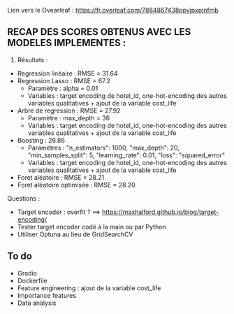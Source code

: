 Lien vers le Ovearleaf : https://fr.overleaf.com/7884867438ppyjpxpjnfmb 

RECAP DES SCORES OBTENUS AVEC LES MODELES IMPLEMENTES : 
-------------------------------------------------------

1. Résultats : 
- Regression linéaire : RMSE = 31.64 
- Regression Lasso : RMSE = 67.2
    - Paramètre : alpha = 0.01
    - Variables : target encoding de hotel_id, one-hot-encoding des autres variables qualitatives + ajout de la variable cost_life
- Arbre de regression : RMSE = 27.92
    - Paramètre : max_depth = 36
    - Variables : target encoding de hotel_id, one-hot-encoding des autres variables qualitatives + ajout de la variable cost_life
- Boosting : 26.86
    - Paramètres : "n_estimators": 1000,
                   "max_depth": 20,
                   "min_samples_split": 5,
                   "learning_rate": 0.01,
                   "loss": "squared_error"
     - Variables : target encoding de hotel_id, one-hot-encoding des autres variables qualitatives + ajout de la variable cost_life
- Foret aléatoire : RMSE = 28.21
- Foret aléatoire optimisée : RMSE = 28.20

Questions : 
- Target encoder : overfit ? ==> https://maxhalford.github.io/blog/target-encoding/
- Tester target encoder codé à la main ou par Python 
- Utiliser Optuna au lieu de GridSearchCV

## To do 
- Gradio 
- Dockerfile 
- Feature engineering : ajout de la variable cost_life 
- Importance features 
- Data analysis 

